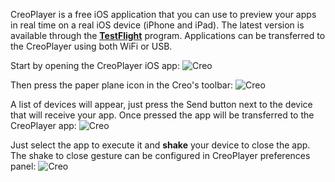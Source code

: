 CreoPlayer is a free iOS application that you can use to preview your apps in real time on a real iOS device (iPhone and iPad). The latest version is available through the **[TestFlight](https://creolabs.com/creoplayer)** program. Applications can be transferred to the CreoPlayer using both WiFi or USB.


Start by opening the CreoPlayer iOS app:
![Creo](creoplayer_1.png)

Then press the paper plane icon in the Creo's toolbar:
![Creo](creoplayer_2.png)

A list of devices will appear, just press the Send button next to the device that will receive your app. Once pressed the app will be transferred to the CreoPlayer app:
![Creo](creoplayer_3.png)

Just select the app to execute it and **shake** your device to close the app. The shake to close gesture can be configured in CreoPlayer preferences panel:
![Creo](creoplayer_4.png)
